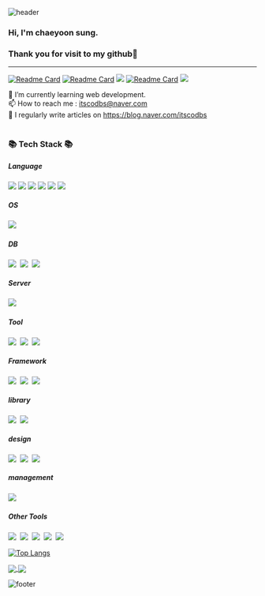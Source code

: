 ![header](https://capsule-render.vercel.app/api?type=wave&color=auto&height=300&section=header&text=itscodbs%20github&fontSize=90)

### Hi, I'm chaeyoon sung.
### Thank you for visit to my github🤍
---
[![Readme Card](https://raw.githubusercontent.com/itscodbs/itcodbs/master/profile-summary-card-output/solarized/0-profile-details.svg)](https://github.com/itscodbs/github-profile-summary-cards)
[![Readme Card](https://raw.githubusercontent.com/itscodbs/itscodbs/master/profile-summary-card-output/solarized/1-repos-per-language.svg)](https://github.com/itscodbs/github-profile-summary-cards) [![](https://raw.githubusercontent.com/itscodbs/itscodbs/master/profile-summary-card-output/solarized/2-most-commit-language.svg)](https://github.com/itscodbs/github-profile-summary-cards)
[![Readme Card](https://raw.githubusercontent.com/itscodbs/itscodbs/master/profile-summary-card-output/solarized/3-stats.svg)](https://github.com/itscodbs/github-profile-summary-cards) [![](https://raw.githubusercontent.com/itscodbs/itscodbs/master/profile-summary-card-output/solarized/4-productive-time.svg)](https://github.com/itscodbs/github-profile-summary-cards)

🌱 I’m currently learning web development. <br>
📫 How to reach me : itscodbs@naver.com <br>
📝 I regularly write articles on https://blog.naver.com/itscodbs <br><br>

<h3>📚 Tech Stack 📚</h3>
<p>
  <h5> Language </h5>
  <img src="https://img.shields.io/badge/Java-007396?style=flat-square&logo=Java&logoColor=white">
  <img src="https://img.shields.io/badge/Python-3766AB?style=flat-square&logo=Python&logoColor=white">
  <img src="https://img.shields.io/badge/Mysql-4479A1?style=flat-square&logo=MySql&logoColor=white"/>
  <img src="https://img.shields.io/badge/Mssql-CC2927?style=flat-square&logo=MicrosoftSQLServer&logoColor=white"/>
  <img src="https://img.shields.io/badge/JavaScript-F7DF1E?style=flat-square&logo=JavaScript&logoColor=white"/>
  <img src="https://img.shields.io/badge/PHP-777BB4?style=flat-square&logo=PHP&logoColor=white"/>
  <br> 
  <h5> OS </h5>
  <img src="https://img.shields.io/badge/macOS-000000?style=flat-square&logo=macOS&logoColor=white"/></a>&nbsp
  <br>
  <h5> DB </h5>
  <img src="https://img.shields.io/badge/Oracle-F80000?style=flat-square&logo=Oracle&logoColor=white"/></a>&nbsp
  <img src="https://img.shields.io/badge/MSSQLServer-CC2927?style=flat-square&logo=Microsoft SQL Server&logoColor=white"/></a>&nbsp 
  <img src="https://img.shields.io/badge/MariaDB-003545?style=flat-square&logo=MariaDB&logoColor=white"/></a>&nbsp
  <br>
  <h5> Server </h5>  
  <img src="https://img.shields.io/badge/ApacheTomcat-F8DC75?style=flat-square&logo=ApacheTomcat&logoColor=white"/></a>&nbsp 
  <br>
  <h5> Tool </h5>
  <img src="https://img.shields.io/badge/Eclipse-2C2255?style=flat-square&logo=Eclipse IDE&logoColor=white"/></a>&nbsp
  <img src="https://img.shields.io/badge/Postman-FF6C37?style=flat-square&logo=Postman&logoColor=white"/></a>&nbsp
  <img src="https://img.shields.io/badge/Notepad++-90E59A?style=flat-square&logo=Notepad++E&logoColor=white"/></a>&nbsp
  <br>
  <h5> Framework </h5>
  <img src="https://img.shields.io/badge/Spring-6DB33F?style=flat-square&logo=Spring&logoColor=white"/></a>&nbsp
  <img src="https://img.shields.io/badge/SpringBoot-6DB33F?style=flat-square&logo=SpringBoot&logoColor=white"/></a>&nbsp
  <img src="https://img.shields.io/badge/SpringSecurity-6DB33F?style=flat-square&logo=SpringSecurity&logoColor=white"/></a>&nbsp
  <br> 
  <h5> library </h5>
  <img src="https://img.shields.io/badge/JSON-000000?style=flat-square&logo=JSON&logoColor=white"/></a>&nbsp
  <img src="https://img.shields.io/badge/JQuery-0769AD?style=flat-square&logo=jQuery&logoColor=white"/></a>&nbsp
  <br> 
  <h5> design </h5>
  <img src="https://img.shields.io/badge/Bootstrap-7952B3?style=flat-square&logo=Bootstrap&logoColor=white"/></a>&nbsp
  <img src="https://img.shields.io/badge/HTML5-E34F26?style=flat-square&logo=HTML5&logoColor=white"/></a>&nbsp
  <img src="https://img.shields.io/badge/CSS3-1572B6?style=flat-square&logo=CSS3&logoColor=white"/></a>&nbsp
  <br> 
  <h5> management </h5>
  <img src="https://img.shields.io/badge/GitHub-181717?style=flat-square&logo=GitHub&logoColor=white"/></a>&nbsp
  <br>
  <h5> Other Tools </h5>
  <img src="https://img.shields.io/badge/MSOffice-D83B01?style=flat-square&logo=Microsoft Office&logoColor=white"/></a>&nbsp
  <img src="https://img.shields.io/badge/PowerPoint-B7472A?style=flat-square&logo=Microsoft PowerPoint&logoColor=white"/></a>&nbsp
  <img src="https://img.shields.io/badge/Excel-217346?style=flat-square&logo=Microsoft Excel&logoColor=white"/></a>&nbsp
  <img src="https://img.shields.io/badge/Word-2B579A?style=flat-square&logo=Microsoft Word&logoColor=white"/></a>&nbsp
  <img src="https://img.shields.io/badge/OneNote-7719AA?style=flat-square&logo=Microsoft OneNote&logoColor=white"/></a>&nbsp
</p>


[![Top Langs](https://github-readme-stats.vercel.app/api/top-langs/?username=itscodbs&layout=compact)](https://github.com/itscodbs)
<!-- 
[![Readme Card](https://github-readme-stats.vercel.app/api/pin/?username=itscodbs&repo=blog)](https://github.com/itscodbs/github-readme-stats)

[![Readme Card](https://github-readme-stats.vercel.app/api/pin/?username=itscodbs&repo=python)](https://github.com/itscodbs/github-readme-stats)
 -->
<a href="https://github.com/itscodbs/blog">
  <img align="center" src="https://github-readme-stats.vercel.app/api/pin/?username=itscodbs&repo=blog" />
</a>
<a href="https://github.com/itsocbds/python">
  <img align="center" src="https://github-readme-stats.vercel.app/api/pin/?username=itscodbs&repo=python" />
</a>

![footer](https://capsule-render.vercel.app/api?section=footer&type=waving&color=0:614385,100:516395)
